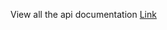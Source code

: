 View all the api documentation [Link](https://web.postman.co/documentation/37344991-3163eee6-6e99-415b-8321-15ba98c3114c/publish?workspaceId=2786472f-7021-4ac6-8f57-dd4278070d79)
